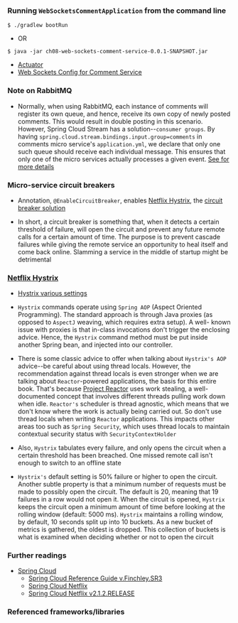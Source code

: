 ### Running `WebSocketsCommentApplication` from the command line
```
$ ./gradlew bootRun
```
 - OR
```
$ java -jar ch08-web-sockets-comment-service-0.0.1-SNAPSHOT.jar
```

 - [Actuator](http://localhost:9071/actuator)
 - [Web Sockets Config for Comment Service](http://localhost:9078/comment-service/default) 

### Note on RabbitMQ
 - Normally, when using RabbitMQ, each instance of comments will register its own queue, and
   hence, receive its own copy of newly posted comments. This would result in double posting
   in this scenario. However, Spring Cloud Stream has a solution--`consumer groups`. By
   having `spring.cloud.stream.bindings.input.group=comments` in comments micro service's
   `application.yml`, we declare that only one such queue should receive each individual
   message. This ensures that only one of the micro services actually processes a given event.
   [See for more details](http://docs.spring.io/spring-cloud-stream/docs/Elmhurst.M1/reference/htmlsingle/index.html#consumer-groups)

### Micro-service circuit breakers

 - Annotation, `@EnableCircuitBreaker`, enables [Netflix Hystrix](https://github.com/Netflix/Hystrix),
   the [circuit breaker solution](https://martinfowler.com/bliki/CircuitBreaker.html)
   
 - In short, a circuit breaker is something that, when it detects a certain threshold of failure, will open the
   circuit and prevent any future remote calls for a certain amount of time. The purpose is to prevent
   cascade failures while giving the remote service an opportunity to heal itself and come back online.
   Slamming a service in the middle of startup might be detrimental

### [Netflix Hystrix](https://github.com/Netflix/Hystrix)

 - [Hystrix various settings](https://github.com/Netflix/Hystrix/wiki/configuration)
 
 - `Hystrix` commands operate using `Spring AOP` (Aspect Oriented Programming). The standard
   approach is through Java proxies (as opposed to `AspectJ` weaving, which requires extra setup). A well-
   known issue with proxies is that in-class invocations don't trigger the enclosing advice. Hence, the
   `Hystrix` command method must be put inside another Spring bean, and injected into our controller.

 - There is some classic advice to offer when talking about `Hystrix's AOP` advice--be careful
   about using thread locals. However, the recommendation against thread locals is even
   stronger when we are talking about `Reactor`-powered applications, the basis for this entire
   book. That's because [Project Reactor](https://projectreactor.io/) uses work stealing, a well-documented
   concept that involves different threads pulling work down when idle. `Reactor's` scheduler is thread
   agnostic, which means that we don't know where the work is actually being carried out. So
   don't use thread locals when writing `Reactor` applications. This impacts other areas too
   such as `Spring Security`, which uses thread locals to maintain contextual security status
   with `SecurityContextHolder`

 - Also, `Hystrix` tabulates every failure, and only opens the circuit when a certain threshold has been
   breached. One missed remote call isn't enough to switch to an offline state
   
 - `Hystrix's` default setting is 50% failure or higher to open the circuit. Another subtle property is that a
   minimum number of requests must be made to possibly open the circuit. The default is 20, meaning that
   19 failures in a row would not open it. When the circuit is opened, `Hystrix` keeps the circuit open a
   minimum amount of time before looking at the rolling window (default: 5000 ms). `Hystrix` maintains a
   rolling window, by default, 10 seconds split up into 10 buckets. As a new bucket of metrics is gathered,
   the oldest is dropped. This collection of buckets is what is examined when deciding whether or not to
   open the circuit

### Further readings

 - [Spring Cloud](https://spring.io/projects/spring-cloud)
   - [Spring Cloud Reference Guide v.Finchley.SR3](https://cloud.spring.io/spring-cloud-static/Finchley.SR3/single/spring-cloud.html)
   - [Spring Cloud Netflix](https://cloud.spring.io/spring-cloud-netflix/spring-cloud-netflix.html)
   - [Spring Cloud Netflix v2.1.2.RELEASE](https://cloud.spring.io/spring-cloud-static/spring-cloud-netflix/2.1.2.RELEASE/single/spring-cloud-netflix.html)

### Referenced frameworks/libraries

















